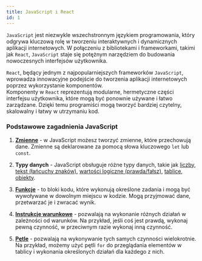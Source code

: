 ```yaml
---
title: JavaScript i React
id: 1
---
```


`JavaScript` jest niezwykle wszechstronnym językiem programowania, który odgrywa kluczową rolę w tworzeniu interaktywnych i dynamicznych aplikacji internetowych. W połączeniu z bibliotekami i frameworkami, takimi jak `React`, `JavaScript` staje się potężnym narzędziem do budowania nowoczesnych interfejsów użytkownika.

`React`, będący jednym z najpopularniejszych frameworków `JavaScript`, wprowadza innowacyjne podejście do tworzenia aplikacji internetowych poprzez wykorzystanie komponentów.\
Komponenty w `React` reprezentują modularne, hermetyczne części interfejsu użytkownika, które mogą być ponownie używane i łatwo zarządzane. Dzięki temu programiści mogą tworzyć bardziej czytelny, skalowalny i łatwy w utrzymaniu kod.


### Podstawowe zagadnienia JavaScript

1. <a href="/glossary/zmienna/" target="_blank">**Zmienne**</a> - w JavaScript możesz tworzyć zmienne, które przechowują dane. Zmienne są deklarowane za pomocą słowa kluczowego `let` lub `const`.

2. **Typy danych** - JavaScript obsługuje różne typy danych, takie jak <a href="/glossary/liczba/" target="_blank">liczby</a>, <a href="/glossary/tekst/" target="_blank">tekst (łańcuchy znaków)</a>, <a href="/glossary/wartosc-logiczna/" target="_blank">wartości logiczne (prawda/fałsz)</a>, <a href="/glossary/tablica/" target="_blank">tablice</a>, <a href="/glossary/obiekt/" target="_blank">obiekty</a>.

3. <a href="/glossary/funkcja/" target="_blank">**Funkcje**</a> - to bloki kodu, które wykonują określone zadania i mogą być wywoływane w dowolnym miejscu w kodzie. Mogą przyjmować dane, przetwarzać je i zwracać wynik.

4. <a href="/glossary/instrukcje-warunkowe/" target="_blank">**Instrukcje warunkowe**</a> - pozwalają na wykonanie różnych działań w zależności od warunków. Na przykład, jeśli coś jest prawdą, wykonaj pewną czynność, w przeciwnym razie wykonaj inną czynność.

5. <a href="/glossary/petle/" target="_blank">**Pętle**</a> - pozwalają na wykonywanie tych samych czynności wielokrotnie. Na przykład, możemy użyć pętli `for` do przeglądania elementów w tablicy i wykonania określonych działań dla każdego z nich.
